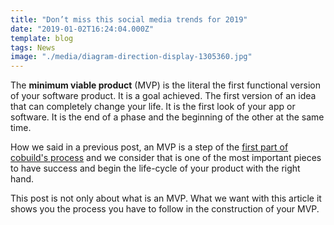 ```yaml
---
title: "Don’t miss this social media trends for 2019"
date: "2019-01-02T16:24:04.000Z"
template: blog
tags: News
image: "./media/diagram-direction-display-1305360.jpg"
---
```


The **minimum viable product** (MVP) is the literal the first functional version of your software product. It is a goal achieved. The first version of an idea that can completely change your life. It is the first look of your app or software. It is the end of a phase and the beginning of the other at the same time.


How we said in a previous post, an MVP is a step of the  [first part of cobuild's process](https://cobuildlab.com/blog/cobuild-process-part-1/ ) and we consider that is one of the most important pieces to have success and begin the life-cycle of your product with the right hand.

This post is not only about what is an MVP. What we want with this article it shows you the process you have to follow in the construction of your MVP.
